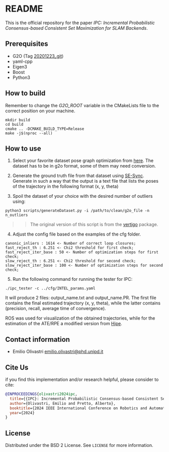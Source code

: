 # README #

This is the official repository for the paper *IPC: Incremental Probabilistic Consensus-based Consistent Set Maximization for SLAM Backends*.

## Prerequisites

- G2O (Tag [20201223_git](https://github.com/RainerKuemmerle/g2o/releases/tag/20201223_git))
- yaml-cpp
- Eigen3
- Boost
- Python3

## How to build

Remember to change the *G2O_ROOT* variable in the CMakeLists file to the correct position on your machine.

```
mkdir build
cd build
cmake .. -DCMAKE_BUILD_TYPE=Release
make -j$(nproc --all)
```

## How to use

1. Select your favorite dataset pose graph optimization from [here](https://lucacarlone.mit.edu/datasets/). The dataset has to be in g2o format, some of them may need conversion.

2. Generate the ground truth file from that dataset using [SE-Sync](https://github.com/david-m-rosen/SE-Sync). Generate in such a way that the output is a text file that lists the poses of the trajectory in the following format (x, y, theta)

3. Spoil the dataset of your choice with the desired number of outliers using:
```
python3 scripts/generateDataset.py -i /path/to/clean/g2o_file -n n_outliers 
```
> > The original version of this script is from the [vertigo](https://github.com/OpenSLAM-org/openslam_vertigo/blob/master/datasets/generateDataset.py) package.

4. Adjust the config file based on the examples of the cfg folder.

```
canonic_inliers : 1614 <- Number of correct loop closures;
fast_reject_th : 6.251 <- Chi2 threshold for first check;
fast_reject_iter_base : 50 <- Number of optimization steps for first check;
slow_reject_th : 6.251 <- Chi2 threshold for second check;
slow_reject_iter_base : 100 <- Number of optimization steps for second check;
```
5. Run the following command for running the tester for IPC:
```
./ipc_tester -c ../cfg/INTEL_params.yaml
```
It will produce 2 files: output_name.txt and output_name.PR.
The first file contains the final estimated trajectory (x, y, theta), while the latter
contains (precision, recall, average time of convergence).

ROS was used for visualization of the obtained trajectories, while for the estimation of the ATE/RPE a modified version from [Hipe](https://github.com/rvp-group/srrg2-hipe/tree/main).

## Contact information

- Emilio Olivastri [emilio.olivastri@phd.unipd.it](mailto:emilio.olivastri@phd.unipd.it)

## Cite Us

if you find this implementation and/or research helpful, please consider to cite:
```bibtex
@INPROCEEDINGS{olivastri2024ipc,
  title={{IPC}: Incremental Probabilistic Consensus-based Consistent Set Maximization for SLAM Backends},
  author={Olivastri, Emilio and Pretto, Alberto},
  booktitle={2024 IEEE International Conference on Robotics and Automation (ICRA)},
  year={2024}
}
```

## License
Distributed under the BSD 2 License. See ```LICENSE``` for more information.

